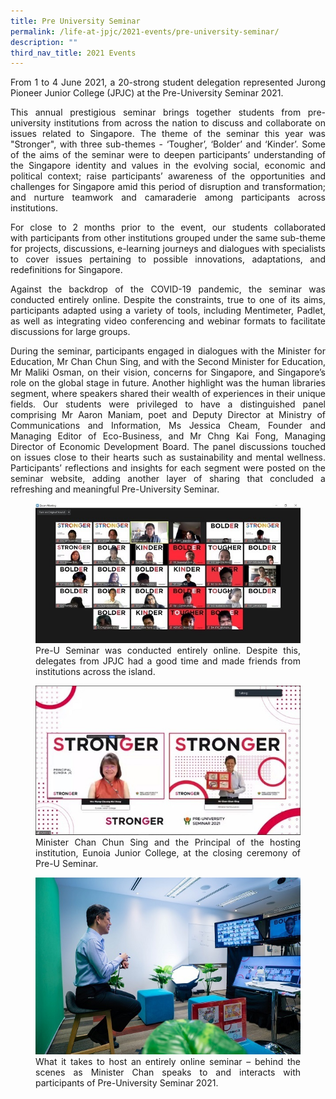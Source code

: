 ```yaml
---
title: Pre University Seminar
permalink: /life-at-jpjc/2021-events/pre-university-seminar/
description: ""
third_nav_title: 2021 Events
---
```

<div align=justify>
<p>
From 1 to 4 June 2021, a 20-strong student delegation represented Jurong Pioneer Junior College (JPJC) at the Pre-University Seminar 2021.</p>

<p>
This annual prestigious seminar brings together students from pre-university institutions from across the nation to discuss and collaborate on issues related to Singapore. The theme of the seminar this year was "Stronger", with three sub-themes - ‘Tougher’, ‘Bolder’ and ‘Kinder’. Some of the aims of the seminar were to deepen participants’ understanding of the Singapore identity and values in the evolving social, economic and political context; raise participants’ awareness of the opportunities and challenges for Singapore amid this period of disruption and transformation; and nurture teamwork and camaraderie among participants across institutions.</p>

<p>
For close to 2 months prior to the event, our students collaborated with participants from other institutions grouped under the same sub-theme for projects, discussions, e-learning journeys and dialogues with specialists to cover issues pertaining to possible innovations, adaptations, and redefinitions for Singapore.</p>

<p>
Against the backdrop of the COVID-19 pandemic, the seminar was conducted entirely online. Despite the constraints, true to one of its aims, participants adapted using a variety of tools, including Mentimeter, Padlet, as well as integrating video conferencing and webinar formats to facilitate discussions for large groups.</p>

<p>
During the seminar, participants engaged in dialogues with the Minister for Education, Mr Chan Chun Sing, and with the Second Minister for Education, Mr Maliki Osman, on their vision, concerns for Singapore, and Singapore’s role on the global stage in future. Another highlight was the human libraries segment, where speakers shared their wealth of experiences in their unique fields. Our students were privileged to have a distinguished panel comprising Mr Aaron Maniam, poet and Deputy Director at Ministry of Communications and Information, Ms Jessica Cheam, Founder and Managing Editor of Eco-Business, and Mr Chng Kai Fong, Managing Director of Economic Development Board. The panel discussions touched on issues close to their hearts such as sustainability and mental wellness. Participants’ reflections and insights for each segment were posted on the seminar website, adding another layer of sharing that concluded a refreshing and meaningful Pre-University Seminar.</p>

<figure>
<img src="/images/Pre1.jpg">
<figcaption>Pre-U Seminar was conducted entirely online. Despite this, delegates from JPJC had a good time and made friends from institutions across the island.</figcaption>
</figure>

<figure>
<img src="/images/Pre2.jpg">
<figcaption>Minister Chan Chun Sing and the Principal of the hosting institution, Eunoia Junior College, at the closing ceremony of Pre-U Seminar.</figcaption>
</figure>

<figure>
<img src="/images/Pre3.jpg">
<figcaption>What it takes to host an entirely online seminar – behind the scenes as Minister Chan speaks to and interacts with participants of Pre-University Seminar 2021.</figcaption>
</figure>